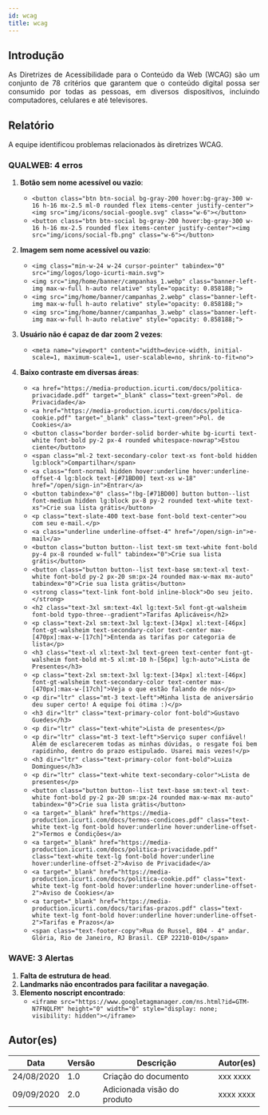 ```yaml
---
id: wcag
title: wcag
---
```


## Introdução

<p align="justify">
    As Diretrizes de Acessibilidade para o Conteúdo da Web (WCAG) são um conjunto de 78 critérios que garantem que o conteúdo digital possa ser consumido por todas as pessoas, em diversos dispositivos, incluindo computadores, celulares e até televisores.
</p>

## Relatório

<p align="justify">
    A equipe identificou problemas relacionados às diretrizes WCAG.
</p>

### QUALWEB: 4 erros

1. **Botão sem nome acessível ou vazio**:
    - `<button class="btn btn-social bg-gray-200 hover:bg-gray-300 w-16 h-16 mx-2.5 ml-0 rounded flex items-center justify-center"><img src="img/icons/social-google.svg" class="w-6"></button>`
    - `<button class="btn btn-social bg-gray-200 hover:bg-gray-300 w-16 h-16 mx-2.5 rounded flex items-center justify-center"><img src="img/icons/social-fb.png" class="w-6"></button>`

2. **Imagem sem nome acessível ou vazio**:
    - `<img class="min-w-24 w-24 cursor-pointer" tabindex="0" src="img/logos/logo-icurti-main.svg">`
    - `<img src="img/home/banner/campanhas_1.webp" class="banner-left-img max-w-full h-auto relative" style="opacity: 0.858188;">`
    - `<img src="img/home/banner/campanhas_2.webp" class="banner-left-img max-w-full h-auto relative" style="opacity: 0.858188;">`
    - `<img src="img/home/banner/campanhas_3.webp" class="banner-left-img max-w-full h-auto relative" style="opacity: 0.858188;">`

3. **Usuário não é capaz de dar zoom 2 vezes**:
    - `<meta name="viewport" content="width=device-width, initial-scale=1, maximum-scale=1, user-scalable=no, shrink-to-fit=no">`

4. **Baixo contraste em diversas áreas**:
    - `<a href="https://media-production.icurti.com/docs/politica-privacidade.pdf" target="_blank" class="text-green">Pol. de Privacidade</a>`
    - `<a href="https://media-production.icurti.com/docs/politica-cookie.pdf" target="_blank" class="text-green">Pol. de Cookies</a>`
    - `<button class="border border-solid border-white bg-icurti text-white font-bold py-2 px-4 rounded whitespace-nowrap">Estou ciente</button>`
    - `<span class="ml-2 text-secondary-color text-xs font-bold hidden lg:block">Compartilhar</span>`
    - `<a class="font-normal hidden hover:underline hover:underline-offset-4 lg:block text-[#71BD00] text-xs w-18" href="/open/sign-in">Entrar</a>`
    - `<button tabindex="0" class="!bg-[#71BD00] button button--list font-medium hidden lg:block px-8 py-2 rounded text-white text-xs">Crie sua lista grátis</button>`
    - `<p class="text-slate-400 text-base font-bold text-center">ou com seu e-mail.</p>`
    - `<a class="underline underline-offset-4" href="/open/sign-in">e-mail</a>`
    - `<button class="button button--list text-sm text-white font-bold py-4 px-8 rounded w-full" tabindex="0">Crie sua lista grátis</button>`
    - `<button class="button button--list text-base sm:text-xl text-white font-bold py-2 px-20 sm:px-24 rounded max-w-max mx-auto" tabindex="0">Crie sua lista grátis</button>`
    - `<strong class="text-link font-bold inline-block">Do seu jeito.</strong>`
    - `<h2 class="text-3xl sm:text-4xl lg:text-5xl font-gt-walsheim font-bold typo-three--gradient">Tarifas Aplicáveis</h2>`
    - `<p class="text-2xl sm:text-3xl lg:text-[34px] xl:text-[46px] font-gt-walsheim text-secondary-color text-center max-[470px]:max-w-[17ch]">Entenda as tarifas por categoria de lista</p>`
    - `<h3 class="text-xl xl:text-3xl text-green text-center font-gt-walsheim font-bold mt-5 xl:mt-10 h-[56px] lg:h-auto">Lista de Presentes</h3>`
    - `<p class="text-2xl sm:text-3xl lg:text-[34px] xl:text-[46px] font-gt-walsheim text-secondary-color text-center max-[470px]:max-w-[17ch]">Veja o que estão falando de nós</p>`
    - `<p dir="ltr" class="mt-3 text-left">Minha lista de aniversário deu super certo! A equipe foi ótima :)</p>`
    - `<h3 dir="ltr" class="text-primary-color font-bold">Gustavo Guedes</h3>`
    - `<p dir="ltr" class="text-white">Lista de presentes</p>`
    - `<p dir="ltr" class="mt-3 text-left">Serviço super confiável! Além de esclarecerem todas as minhas dúvidas, o resgate foi bem rapidinho, dentro do prazo estipulado. Usarei mais vezes!</p>`
    - `<h3 dir="ltr" class="text-primary-color font-bold">Luiza Domingues</h3>`
    - `<p dir="ltr" class="text-white text-secondary-color">Lista de presentes</p>`
    - `<button class="button button--list text-base sm:text-xl text-white font-bold py-2 px-20 sm:px-24 rounded max-w-max mx-auto" tabindex="0">Crie sua lista grátis</button>`
    - `<a target="_blank" href="https://media-production.icurti.com/docs/termos-condicoes.pdf" class="text-white text-lg font-bold hover:underline hover:underline-offset-2">Termos e Condições</a>`
    - `<a target="_blank" href="https://media-production.icurti.com/docs/politica-privacidade.pdf" class="text-white text-lg font-bold hover:underline hover:underline-offset-2">Aviso de Privacidade</a>`
    - `<a target="_blank" href="https://media-production.icurti.com/docs/politica-cookie.pdf" class="text-white text-lg font-bold hover:underline hover:underline-offset-2">Aviso de Cookies</a>`
    - `<a target="_blank" href="https://media-production.icurti.com/docs/tarifas-prazos.pdf" class="text-white text-lg font-bold hover:underline hover:underline-offset-2">Tarifas e Prazos</a>`
    - `<span class="text-footer-copy">Rua do Russel, 804 - 4° andar. Glória, Rio de Janeiro, RJ Brasil. CEP 22210-010</span>`

### WAVE: 3 Alertas

1. **Falta de estrutura de head**.
2. **Landmarks não encontrados para facilitar a navegação**.
3. **Elemento noscript encontrado**:
    - `<iframe src="https://www.googletagmanager.com/ns.html?id=GTM-N7FNQLFM" height="0" width="0" style="display: none; visibility: hidden"></iframe>`

## Autor(es)

| Data       | Versão | Descrição                  | Autor(es)    |
|------------|--------|----------------------------|--------------|
| 24/08/2020 | 1.0    | Criação do documento       | xxx xxxx     |
| 09/09/2020 | 2.0    | Adicionada visão do produto| xxxx xxxx    |
